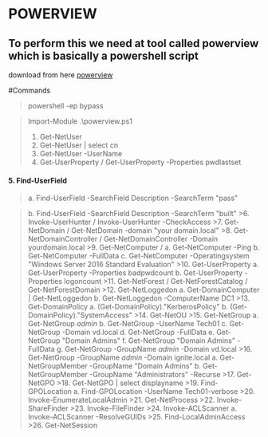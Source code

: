 # POWERVIEW

## To perform this we need at tool called powerview which is basically a powershell script
download from here [powerview][def]

#Commands
>powershell -ep bypass

>Import-Module .\powerview.ps1
>1. Get-NetUser
>2. Get-NetUser | select cn 
>3. Get-NetUser -UserName <any user name>
>4. Get-UserProperty  / Get-UserProperty -Properties pwdlastset
#### 5. Find-UserField 
>a. Find-UserField -SearchField Description -SearchTerm "pass"

>b. Find-UserField -SearchField Description -SearchTerm "built"
    >6. Invoke-UserHunter / Invoke-UserHunter -CheckAccess
    >7. Get-NetDomain / Get-NetDomain -domain "your domain.local"
    >8. Get-NetDomainController / Get-NetDomainController -Domain yourdomain.local 
    >9. Get-NetComputer /
        a. Get-NetComputer -Ping
        b. Get-NetComputer -FullData
        c. Get-NetComputer -Operatingsystem "Windows Server 2016 Standard Evaluation"
    >10. Get-UserProperty
        a. Get-UserProperty -Properties badpwdcount 
        b. Get-UserProperty -Properties logoncount
    >11. Get-NetForest / Get-NetForestCatalog  / Get-NetForestDomain
    >12. Get-NetLoggedon
        a. Get-DomainComputer | Get-NetLoggedon 
        b. Get-NetLoggedon -ComputerName DC1
    >13. Get-DomainPolicy
        a. (Get-DomainPolicy)."KerberosPolicy"
        b. (Get-DomainPolicy)."SystemAccess"
    >14. Get-NetOU
    >15. Get-NetGroup 
        a. Get-NetGroup *admin* 
        b. Get-NetGroup -UserName Tech01
        c. Get-NetGroup -Domain vd.local
        d. Get-NetGroup -FullData
        e. Get-NetGroup "Domain Admins" 
        f. Get-NetGroup "Domain Admins" -FullData
        g. Get-NetGroup -GroupName *admin* -Domain vd.local
    >16. Get-NetGroup -GroupName *admin* -Domain ignite.local
        a. Get-NetGroupMember -GroupName "Domain Admins"
        b. Get-NetGroupMember -GroupName "Administrators" -Recurse
    >17. Get-NetGPO 
    >18. Get-NetGPO | select displayname
    >19. Find-GPOLocation 
        a. Find-GPOLocation -UserName Tech01-verbose
    >20. Invoke-EnumerateLocalAdmin
    >21. Get-NetProcess 
    >22. Invoke-ShareFinder
    >23. Invoke-FileFinder 
    >24. Invoke-ACLScanner 
        a. Invoke-ACLScanner -ResolveGUIDs
    >25. Find-LocalAdminAccess
    >26. Get-NetSession 








































































[def]: https://www.powershellgallery.com/packages/PowerSploit/3.0.0.0/Content/Recon%5CPowerView.ps1